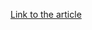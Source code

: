 [Link to the article](https://www.trendmicro.com/en_us/research/24/j/water-makara-uses-obfuscated-javascript-in-spear-phishing-campai.html)
